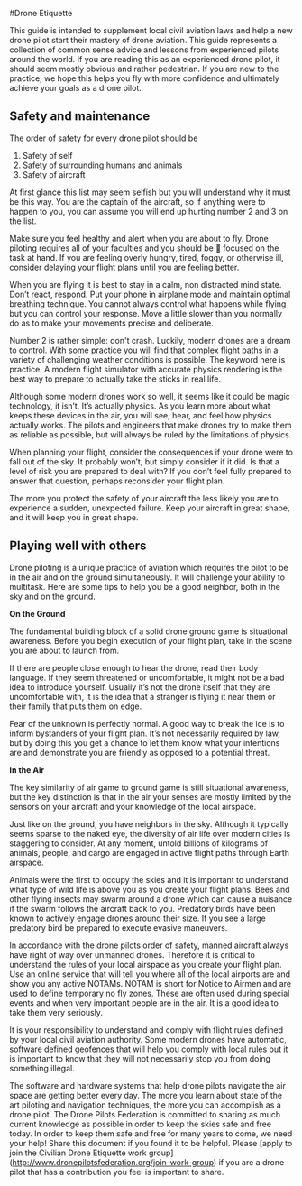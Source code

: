 #Drone Etiquette

This guide is intended to supplement local civil aviation laws and help a new drone pilot start their mastery of drone aviation.  This guide represents a collection of common sense advice and lessons from experienced pilots around the world.  If you are reading this as an experienced drone pilot, it should seem mostly obvious and rather pedestrian.  If you are new to the practice, we hope this helps you fly with more confidence and ultimately achieve your goals as a drone pilot. 

## Safety and maintenance

The order of safety for every drone pilot should be 

1. Safety of self
2. Safety of surrounding humans and animals 
3. Safety of aircraft

At first glance this list may seem selfish but you will understand why it must be this way.  You are the captain of the aircraft, so if anything were to happen to you, you can assume you will end up hurting number 2 and 3 on the list.  

Make sure you feel healthy and alert when you are about to fly.  Drone piloting requires all of your faculties and you should be 💯 focused on the task at hand.  If you are feeling overly hungry, tired, foggy, or otherwise ill, consider delaying your flight plans until you are feeling better.  

When you are flying it is best to stay in a calm, non distracted mind state. Don’t react, respond.  Put your phone in airplane mode and maintain optimal breathing technique.  You cannot always control what happens while flying but you can control your response.  Move a little slower than you normally do as to make your movements precise and deliberate. 

Number 2 is rather simple: don't crash.  Luckily, modern drones are a dream to control.  With some practice you will find that complex flight paths in a variety of challenging weather conditions is possible.  The keyword here is practice.  A modern flight simulator with accurate physics rendering is the best way to prepare to actually take the sticks in real life.  

Although some modern drones work so well, it seems like it could be magic technology, it isn’t.  It’s actually physics.  As you learn more about what keeps these devices in the air, you will see, hear, and feel how physics actually works.  The pilots and engineers that make drones try to make them as reliable as possible, but will always be ruled by the limitations of physics.  

When planning your flight, consider the consequences if your drone were to fall out of the sky.  It probably won’t, but simply consider if it did.  Is that a level of risk you are prepared to deal with?  If you don’t feel fully prepared to answer that question, perhaps reconsider your flight plan.  

The more you protect the safety of your aircraft the less likely you are to experience a sudden, unexpected failure.  Keep your aircraft in great shape, and it will keep you in great shape. 

## Playing well with others

Drone piloting is a unique practice of aviation which requires the pilot to be in the air and on the ground simultaneously.  It will challenge your ability to multitask.  Here are some tips to help you be a good neighbor, both in the sky and on the ground.

**On the Ground**

The fundamental building block of a solid drone ground game is situational awareness.  Before you begin execution of your flight plan, take in the scene you are about to launch from.  

If there are people close enough to hear the drone, read their body language.  If they seem threatened or uncomfortable, it might not be a bad idea to introduce yourself.  Usually it’s not the drone itself that they are uncomfortable with, it is the idea that a stranger is flying it near them or their family that puts them on edge.  

Fear of the unknown is perfectly normal.  A good way to break the ice is to inform bystanders of your flight plan.  It’s not necessarily required by law, but by doing this you get a chance to let them know what your intentions are and demonstrate you are friendly as opposed to a potential threat.

**In the Air**

The key similarity of air game to ground game is still situational awareness, but the key distinction is that in the air your senses are mostly limited by the sensors on your aircraft and your knowledge of the local airspace.

Just like on the ground, you have neighbors in the sky.  Although it typically seems sparse to the naked eye, the diversity of air life over modern cities is staggering to consider.  At any moment, untold billions of kilograms of animals, people, and cargo are engaged in active flight paths through Earth airspace.  

Animals were the first to occupy the skies and it is important to understand what type of wild life is above you as you create your flight plans.  Bees and other flying insects may swarm around a drone which can cause a nuisance if the swarm follows the aircraft back to you.  Predatory birds have been known to actively engage drones around their size.  If you see a large predatory bird be prepared to execute evasive maneuvers. 

In accordance with the drone pilots order of safety, manned aircraft always have right of way over unmanned drones.  Therefore it is critical to understand the rules of your local airspace as you create your flight plan.  Use an online service that will tell you where all of the local airports are and show you any active NOTAMs.  NOTAM is short for Notice to Airmen and are used to define temporary no fly zones.  These are often used during special events and when very important people are in the air.  It is a good idea to take them very seriously. 

It is your responsibility to understand and comply with flight rules defined by your local civil aviation authority.  Some modern drones have automatic, software defined geofences that will help you comply with local rules but it is important to know that they will not necessarily stop you from doing something illegal.  

The software and hardware systems that help drone pilots navigate the air space are getting better every day.  The more you learn about state of the art piloting and navigation techniques, the more you can accomplish as a drone pilot.  The Drone Pilots Federation is committed to sharing as much current knowledge as possible in order to keep the skies safe and free today.  In order to keep them safe and free for many years to come, we need your help!  Share this document if you found it to be helpful.  Please [apply to join the Civilian Drone Etiquette work group] (http://www.dronepilotsfederation.org/join-work-group)  if you are a drone pilot that has a contribution you feel is important to share.  